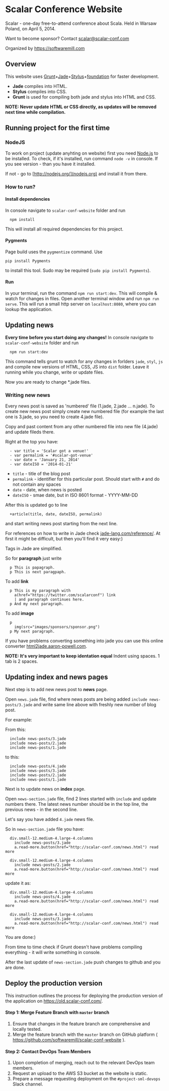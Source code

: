 # Scalar Conference Website

Scalar - one-day free-to-attend conference about Scala.
Held in Warsaw Poland, on April 5, 2014.

Want to become sponsor?
Contact scalar@scalar-conf.com

Organized by https://softwaremill.com

## Overview

This website uses [Grunt](http://gruntjs.com/0)+[Jade](http://jade-lang.com/)+[Stylus](http://learnboost.github.io/stylus/)+[foundation](http://foundation.zurb.com/index.html) for faster development.

- **Jade** compiles into HTML.
- **Stylus** compiles into CSS.
- **Grunt** is used for compiling both jade and stylus into HTML and CSS.

**NOTE: Never update HTML or CSS directly, as updates will be removed next time while compilation.**

## Running project for the first time

### NodeJS

To work on project (update anyhting on website) first you need [Node.js](http://nodejs.org/) to be installed.
To check, if it's installed, run command `node -v` in console.
If you see version - than you have it installed.

If not - go to [http://nodejs.org/](nodejs.org) and install it from there.

### How to run?

#### Install dependencies

In console navigate to `scalar-conf-website` folder and run

```
  npm install
```

This will install all required dependencies for this project.

#### Pygments

Page build uses the `pygmentize` command. Use

```
pip install Pygments
```

to install this tool. Sudo may be required (`sudo pip install Pygments`).

#### Run

In your terminal, run the command `npm run start:dev`. This will compile & watch for changes in files.
Open another terminal window and run `npm run serve`. This will run a small http server on `localhost:8080`, where you can lookup the application.

## Updating news

**Every time before you start doing any changes!**
In console navigate to `scalar-conf-website` folder and run

```
  npm run start:dev
```

This command tells grunt to watch for any changes in forlders `jade`, `styl`, `js` and compile new versions of HTML, CSS, JS into `dist` folder. Leave it running while you change, write or update files.

Now you are ready to change \*.jade files.

### Writing new news

Every news post is saved as 'numbered' file (1.jade, 2.jade ... n.jade). To create new news post simply create new numbered file (for example the last one is 3.jade, so you need to create 4.jade file).

Copy and past content from any other numbered file into new file (4.jade) and update fileds there.

Right at the top you have:

```
  - var title = 'Scalar got a venue!'
  - var permalink = '#scalar-got-venue'
  - var date = 'January 21, 2014'
  - var dateISO = '2014-01-21'
```

- `title` - title of the blog post
- `permalink` - identifier for this particular post. Should start with `#` and do not contain any spaces
- `date` - date, when news is posted
- `dateISO` - smae date, but in ISO 8601 format - YYYY-MM-DD

After this is updated go to line

```
  +article(title, date, dateISO, permalink)
```

and start writing news post starting from the next line.

For references on how to write in Jade check [jade-lang.com/reference/](http://jade-lang.com/reference/). At first it might be difficult, but then you'll find it very easy:)

Tags in Jade are simplified.

So for **paragraph** just write

```
  p This is papagraph.
  p This is next paragpaph.
```

To add **link**

```
  p This is my paragraph with
    a(href="https://twitter.com/scalarconf") link
    | and paragraph continues here.
  p And my next paragraph.
```

To add **image**

```
  p
    img(src="images/sponsors/sponsor.png")
  p My next paragraph.
```

If you have problems converting something into jade you can use this online converter [html2jade.aaron-powell.com](http://html2jade.aaron-powell.com/).

**NOTE: It's very important to keep identation equal** Indent using spaces. 1 tab is 2 spaces.

## Updating index and news pages

Next step is to add new news post to **news** page.

Open `news.jade` file, find where news posts are being added `include news-posts/3.jade` and write same line above with freshly new number of blog post.

For example:

From this:

```
  include news-posts/3.jade
  include news-posts/2.jade
  include news-posts/1.jade
```

to this:

```
  include news-posts/4.jade
  include news-posts/3.jade
  include news-posts/2.jade
  include news-posts/1.jade
```

Next is to update news on **index** page.

Open `news-section.jade` file, find 2 lines started with `include` and update numbers there. The latest news number should be in the top line, the previous news - in the second line.

Let's say you have added `4.jade` news file.

So in `news-section.jade` file you have:

```
  div.small-12.medium-4.large-4.columns
    include news-posts/3.jade
    a.read-more.button(href="http://scalar-conf.com/news.html") read more

  div.small-12.medium-4.large-4.columns
    include news-posts/2.jade
    a.read-more.button(href="http://scalar-conf.com/news.html") read more
```

update it as:

```
  div.small-12.medium-4.large-4.columns
    include news-posts/4.jade
    a.read-more.button(href="http://scalar-conf.com/news.html") read more

  div.small-12.medium-4.large-4.columns
    include news-posts/3.jade
    a.read-more.button(href="http://scalar-conf.com/news.html") read more
```

You are done:)

From time to time check if Grunt doesn't have problems compiling everything - it will write something in console.

After the last update of `news-section.jade` push changes to github and you are done.

## Deploy the production version

This instruction outlines the process for deploying the production version of the application on https://old.scalar-conf.com/.

#### Step 1: Merge Feature Branch with `master` branch

1. Ensure that changes in the feature branch are comprehensive and locally tested.
2. Merge the feature branch with the `master` branch on GitHub platform ( https://github.com/softwaremill/scalar-conf-website ).

#### Step 2: Contact DevOps Team Members

1. Upon completion of merging, reach out to the relevant DevOps team members.
2. Request an upload to the AWS S3 bucket as the website is static.
3. Prepare a message requesting deployment on the `#project-sml-devops` Slack channel.
